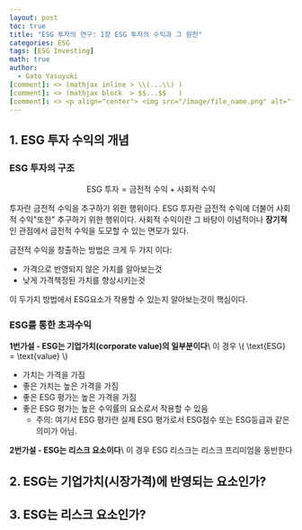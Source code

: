 ```yaml
---
layout: post
toc: true
title: "ESG 투자의 연구: 1장 ESG 투자의 수익과 그 원천"
categories: ESG
tags: [ESG Investing]
math: true
author:
  - Gato Yasuyuki
[comment]: <> (mathjax inline > \\(...\\) )
[comment]: <> (mathjax block  > $$...$$   )
[comment]: <> <p align="center"> <img src="/image/file_name.png" alt="file_name" width="420" height="300"> </p>
---
```


## 1. ESG 투자 수익의 개념

### ESG 투자의 구조

$$
\text{ESG 투자} = \text{금전적 수익} + \text{사회적 수익}
$$

투자란 금전적 수익을 추구하기 위한 행위이다.
ESG 투자란 금전적 수익에 더불어 사회적 수익"또한" 추구하기 위한 행위이다.
사회적 수익이란 그 바탕이 이념적이나 **장기적**인 관점에서 금전적 수익을 도모할 수 있는 면모가 있다.

금전적 수익을 창출하는 방법은 크게 두 가지 이다:
- 가격으로 반영되지 않은 가치를 알아보는것
- 낮게 가격책정된 가치를 향상시키는것

이 두가지 방법에서 ESG요소가 작용할 수 있는지 알아보는것이 핵심이다.

### ESG를 통한 초과수익

**1번가설 - ESG는 기업가치(corporate value)의 일부분이다**\\
이 경우 \\( \text{ESG} = \text{value} \\)
- 가치는 가격을 가짐
- 좋은 가치는 높은 가격을 가짐
- 좋은 ESG 평가는 높은 가격을 가짐
- 좋은 ESG 평가는 높은 수익률의 요소로서 작용할 수 있음
  - 주의: 여기서 ESG 평가란 실제 ESG 평가로서 ESG점수 또는 ESG등급과 같은 의미가 아님.

**2번가설 - ESG는 리스크 요소이다**\\
이 경우 ESG 리스크는 리스크 프리미엄을 동반한다

## 2. ESG는 기업가치(시장가격)에 반영되는 요소인가?

## 3. ESG는 리스크 요소인가?